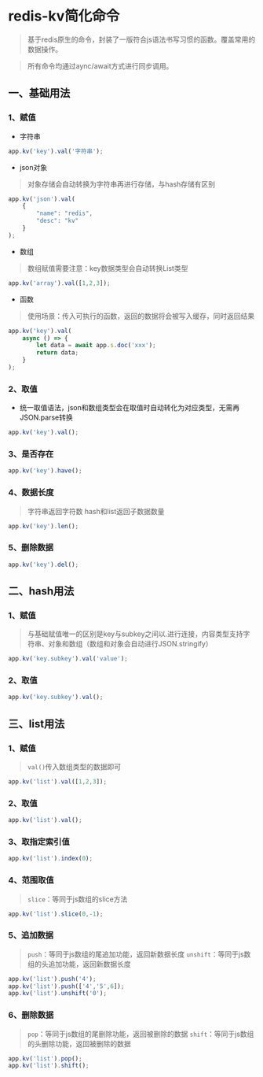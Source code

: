 # redis-kv简化命令

> 基于redis原生的命令，封装了一版符合js语法书写习惯的函数。覆盖常用的数据操作。

> 所有命令均通过aync/await方式进行同步调用。

## 一、基础用法

### 1、赋值

- 字符串

```js
app.kv('key').val('字符串');
```

- json对象
> 对象存储会自动转换为字符串再进行存储，与hash存储有区别

```js
app.kv('json').val(
	{
		"name": "redis",
		"desc": "kv"
	}
);
```

- 数组
> 数组赋值需要注意：key数据类型会自动转换List类型

```js
app.kv('array').val([1,2,3]);
```

- 函数
> 使用场景：传入可执行的函数，返回的数据将会被写入缓存，同时返回结果

```js
app.kv('key').val(
	async () => {
		let data = await app.s.doc('xxx');
		return data;
	}
);
```

### 2、取值

- 统一取值语法，json和数组类型会在取值时自动转化为对应类型，无需再JSON.parse转换

```js
app.kv('key').val();
```

### 3、是否存在

```js
app.kv('key').have();
```

### 4、数据长度

> 字符串返回字符数
> hash和list返回子数据数量

```js
app.kv('key').len();
```

### 5、删除数据

```js
app.kv('key').del();
```


## 二、hash用法

### 1、赋值
> 与基础赋值唯一的区别是key与subkey之间以.进行连接，内容类型支持字符串、对象和数组（数组和对象会自动进行JSON.stringify）

```js
app.kv('key.subkey').val('value');
```

### 2、取值

```js
app.kv('key.subkey').val();
```

## 三、list用法

### 1、赋值
> `val()`传入数组类型的数据即可

```js
app.kv('list').val([1,2,3]);
```
### 2、取值

```js
app.kv('list').val();
```

### 3、取指定索引值

```js
app.kv('list').index(0);
```

### 4、范围取值
> `slice`：等同于js数组的slice方法

```js
app.kv('list').slice(0,-1);
```

### 5、追加数据
> `push`：等同于js数组的尾追加功能，返回新数据长度
> `unshift`：等同于js数组的头追加功能，返回新数据长度

```js
app.kv('list').push('4');
app.kv('list').push(['4','5',6]);
app.kv('list').unshift('0');
```
### 6、删除数据

> `pop`：等同于js数组的尾删除功能，返回被删除的数据
> `shift`：等同于js数组的头删除功能，返回被删除的数据

```js
app.kv('list').pop();
app.kv('list').shift();
```